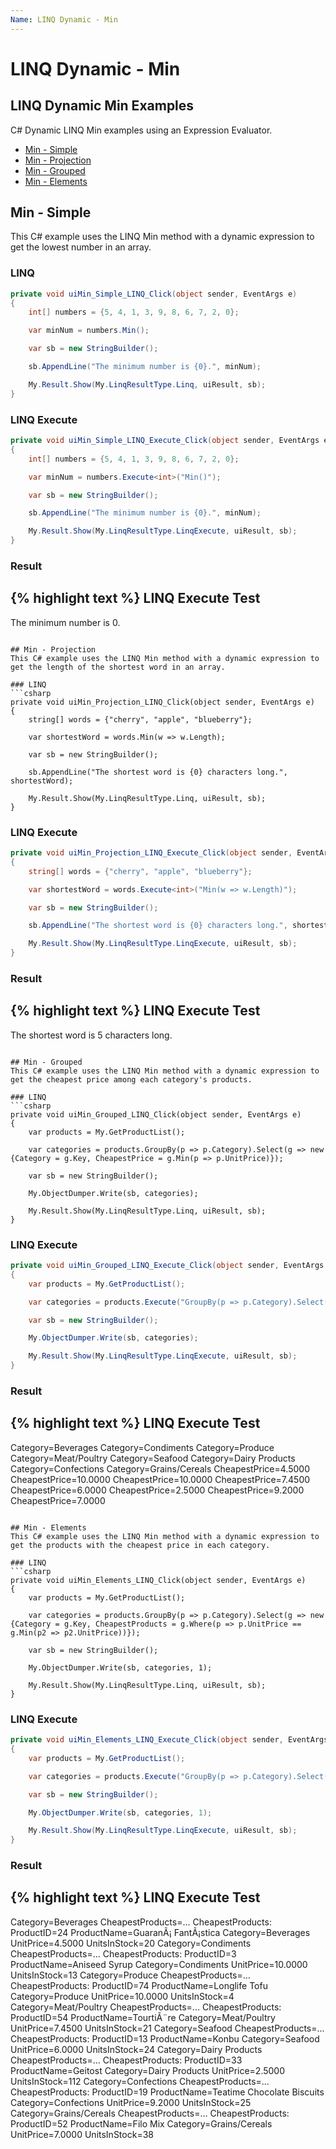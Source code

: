 ```yaml
---
Name: LINQ Dynamic - Min
---
```


# LINQ Dynamic - Min

## LINQ Dynamic Min Examples
C# Dynamic LINQ Min examples using an Expression Evaluator.

- [Min - Simple](#min---simple)
- [Min - Projection](#min---projection)
- [Min - Grouped](#min---grouped)
- [Min - Elements](#min---elements)

## Min - Simple
This C# example uses the LINQ Min method with a dynamic expression to get the lowest number in an array.

### LINQ
```csharp
private void uiMin_Simple_LINQ_Click(object sender, EventArgs e)
{
	int[] numbers = {5, 4, 1, 3, 9, 8, 6, 7, 2, 0};

	var minNum = numbers.Min();

	var sb = new StringBuilder();

	sb.AppendLine("The minimum number is {0}.", minNum);

	My.Result.Show(My.LinqResultType.Linq, uiResult, sb);
}
```

### LINQ Execute
```csharp
private void uiMin_Simple_LINQ_Execute_Click(object sender, EventArgs e)
{
	int[] numbers = {5, 4, 1, 3, 9, 8, 6, 7, 2, 0};

	var minNum = numbers.Execute<int>("Min()");

	var sb = new StringBuilder();

	sb.AppendLine("The minimum number is {0}.", minNum);

	My.Result.Show(My.LinqResultType.LinqExecute, uiResult, sb);
}
```

### Result
{% highlight text %}
LINQ Execute Test
------------------------------
The minimum number is 0.

```

## Min - Projection
This C# example uses the LINQ Min method with a dynamic expression to get the length of the shortest word in an array.

### LINQ
```csharp
private void uiMin_Projection_LINQ_Click(object sender, EventArgs e)
{
	string[] words = {"cherry", "apple", "blueberry"};

	var shortestWord = words.Min(w => w.Length);

	var sb = new StringBuilder();

	sb.AppendLine("The shortest word is {0} characters long.", shortestWord);

	My.Result.Show(My.LinqResultType.Linq, uiResult, sb);
}
```

### LINQ Execute
```csharp
private void uiMin_Projection_LINQ_Execute_Click(object sender, EventArgs e)
{
	string[] words = {"cherry", "apple", "blueberry"};

	var shortestWord = words.Execute<int>("Min(w => w.Length)");

	var sb = new StringBuilder();

	sb.AppendLine("The shortest word is {0} characters long.", shortestWord);

	My.Result.Show(My.LinqResultType.LinqExecute, uiResult, sb);
}
```

### Result
{% highlight text %}
LINQ Execute Test
------------------------------
The shortest word is 5 characters long.

```

## Min - Grouped
This C# example uses the LINQ Min method with a dynamic expression to get the cheapest price among each category's products.

### LINQ
```csharp
private void uiMin_Grouped_LINQ_Click(object sender, EventArgs e)
{
	var products = My.GetProductList();

	var categories = products.GroupBy(p => p.Category).Select(g => new {Category = g.Key, CheapestPrice = g.Min(p => p.UnitPrice)});

	var sb = new StringBuilder();

	My.ObjectDumper.Write(sb, categories);

	My.Result.Show(My.LinqResultType.Linq, uiResult, sb);
}
```

### LINQ Execute
```csharp
private void uiMin_Grouped_LINQ_Execute_Click(object sender, EventArgs e)
{
	var products = My.GetProductList();

	var categories = products.Execute("GroupBy(p => p.Category).Select(g => new { Category = g.Key, CheapestPrice = g.Min(p => p.UnitPrice) })");

	var sb = new StringBuilder();

	My.ObjectDumper.Write(sb, categories);

	My.Result.Show(My.LinqResultType.LinqExecute, uiResult, sb);
}
```

### Result
{% highlight text %}
LINQ Execute Test
------------------------------
Category=Beverages
Category=Condiments
Category=Produce
Category=Meat/Poultry
Category=Seafood
Category=Dairy Products
Category=Confections
Category=Grains/Cereals	CheapestPrice=4.5000
CheapestPrice=10.0000
CheapestPrice=10.0000
CheapestPrice=7.4500
CheapestPrice=6.0000
CheapestPrice=2.5000
CheapestPrice=9.2000
CheapestPrice=7.0000

```

## Min - Elements
This C# example uses the LINQ Min method with a dynamic expression to get the products with the cheapest price in each category.

### LINQ
```csharp
private void uiMin_Elements_LINQ_Click(object sender, EventArgs e)
{
	var products = My.GetProductList();

	var categories = products.GroupBy(p => p.Category).Select(g => new {Category = g.Key, CheapestProducts = g.Where(p => p.UnitPrice == g.Min(p2 => p2.UnitPrice))});

	var sb = new StringBuilder();

	My.ObjectDumper.Write(sb, categories, 1);

	My.Result.Show(My.LinqResultType.Linq, uiResult, sb);
}
```

### LINQ Execute
```csharp
private void uiMin_Elements_LINQ_Execute_Click(object sender, EventArgs e)
{
	var products = My.GetProductList();

	var categories = products.Execute("GroupBy(p => p.Category).Select(g => new { Category = g.Key, CheapestProducts = g.Where(p => p.UnitPrice == g.Min(p2 => p2.UnitPrice)) })");

	var sb = new StringBuilder();

	My.ObjectDumper.Write(sb, categories, 1);

	My.Result.Show(My.LinqResultType.LinqExecute, uiResult, sb);
}
```

### Result
{% highlight text %}
LINQ Execute Test
------------------------------
Category=Beverages      CheapestProducts=... 
  CheapestProducts: ProductID=24  ProductName=GuaranÃ¡ FantÃ¡stica  Category=Beverages      UnitPrice=4.5000        UnitsInStock=20 
Category=Condiments    CheapestProducts=... 
  CheapestProducts: ProductID=3  ProductName=Aniseed Syrup      Category=Condiments    UnitPrice=10.0000      UnitsInStock=13 
Category=Produce        CheapestProducts=... 
  CheapestProducts: ProductID=74  ProductName=Longlife Tofu      Category=Produce        UnitPrice=10.0000      UnitsInStock=4 
Category=Meat/Poultry  CheapestProducts=... 
  CheapestProducts: ProductID=54  ProductName=TourtiÃ¨re  Category=Meat/Poultry  UnitPrice=7.4500        UnitsInStock=21 
Category=Seafood        CheapestProducts=... 
  CheapestProducts: ProductID=13  ProductName=Konbu      Category=Seafood        UnitPrice=6.0000        UnitsInStock=24 
Category=Dairy Products        CheapestProducts=... 
  CheapestProducts: ProductID=33  ProductName=Geitost    Category=Dairy Products        UnitPrice=2.5000        UnitsInStock=112 
Category=Confections    CheapestProducts=... 
  CheapestProducts: ProductID=19  ProductName=Teatime Chocolate Biscuits  Category=Confections    UnitPrice=9.2000        UnitsInStock=25 
Category=Grains/Cereals        CheapestProducts=... 
  CheapestProducts: ProductID=52  ProductName=Filo Mix    Category=Grains/Cereals        UnitPrice=7.0000        UnitsInStock=38

```
